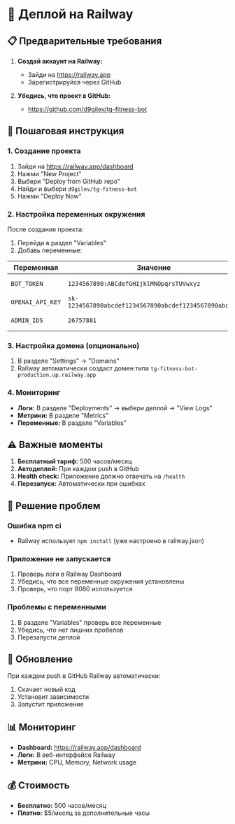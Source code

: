 # 🚀 Деплой на Railway

## 📋 Предварительные требования

1. **Создай аккаунт на Railway:**
   - Зайди на https://railway.app
   - Зарегистрируйся через GitHub

2. **Убедись, что проект в GitHub:**
   - https://github.com/d9gilev/tg-fitness-bot

## 🔧 Пошаговая инструкция

### 1. Создание проекта

1. Зайди на https://railway.app/dashboard
2. Нажми "New Project"
3. Выбери "Deploy from GitHub repo"
4. Найди и выбери `d9gilev/tg-fitness-bot`
5. Нажми "Deploy Now"

### 2. Настройка переменных окружения

После создания проекта:

1. Перейди в раздел "Variables"
2. Добавь переменные:

| Переменная | Значение | Описание |
|------------|----------|----------|
| `BOT_TOKEN` | `1234567890:ABCdefGHIjklMNOpqrsTUVwxyz` | Telegram Bot Token |
| `OPENAI_API_KEY` | `sk-1234567890abcdef1234567890abcdef1234567890abcdef` | OpenAI API Key |
| `ADMIN_IDS` | `26757881` | ID администраторов |

### 3. Настройка домена (опционально)

1. В разделе "Settings" → "Domains"
2. Railway автоматически создаст домен типа `tg-fitness-bot-production.up.railway.app`

### 4. Мониторинг

- **Логи:** В разделе "Deployments" → выбери деплой → "View Logs"
- **Метрики:** В разделе "Metrics"
- **Переменные:** В разделе "Variables"

## ⚠️ Важные моменты

1. **Бесплатный тариф:** 500 часов/месяц
2. **Автодеплой:** При каждом push в GitHub
3. **Health check:** Приложение должно отвечать на `/health`
4. **Перезапуск:** Автоматически при ошибках

## 🐛 Решение проблем

### Ошибка npm ci
- Railway использует `npm install` (уже настроено в railway.json)

### Приложение не запускается
1. Проверь логи в Railway Dashboard
2. Убедись, что все переменные окружения установлены
3. Проверь, что порт 8080 используется

### Проблемы с переменными
1. В разделе "Variables" проверь все переменные
2. Убедись, что нет лишних пробелов
3. Перезапусти деплой

## 🔄 Обновление

При каждом push в GitHub Railway автоматически:
1. Скачает новый код
2. Установит зависимости
3. Запустит приложение

## 📊 Мониторинг

- **Dashboard:** https://railway.app/dashboard
- **Логи:** В веб-интерфейсе Railway
- **Метрики:** CPU, Memory, Network usage

## 💰 Стоимость

- **Бесплатно:** 500 часов/месяц
- **Платно:** $5/месяц за дополнительные часы
